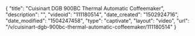 {
    "title": "Cuisinart DGB 900BC Thermal Automatic Coffeemaker",
    "description": "",
    "videoid": "111180514",
    "date_created": "1502924716",
    "date_modified": "1504247458",
    "type": "captivate",
    "layout": "video",
    "url": "\/v\/cuisinart-dgb-900bc-thermal-automatic-coffeemaker\/111180514"
}
